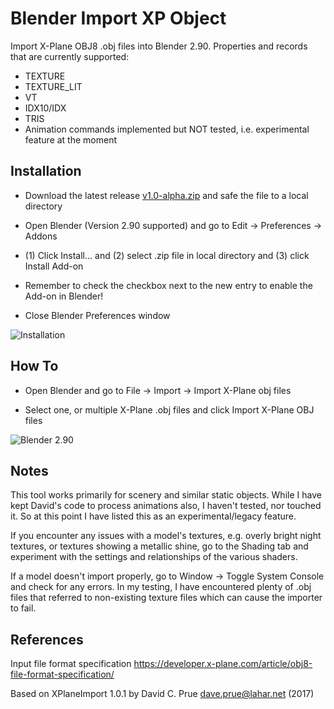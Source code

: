# Blender Import XP Object
Import X-Plane OBJ8 .obj files into Blender 2.90.
Properties and records that are currently supported:
- TEXTURE
- TEXTURE_LIT
- VT
- IDX10/IDX
- TRIS
- Animation commands implemented but NOT tested, i.e. experimental feature at the moment

## Installation

- Download the latest release [v1.0-alpha.zip](https://github.com/FSWindowSeat/BlenderImportXPObj/releases/download/v1.0-alpha/BlenderImportXPObj_1_0_alpha.zip)
  and safe the file to a local directory

- Open Blender (Version 2.90 supported) and go to Edit -> Preferences -> Addons

- (1) Click Install... and (2) select .zip file in local directory and (3) click Install Add-on 

- Remember to check the checkbox next to the new entry to enable the Add-on in Blender! 

- Close Blender Preferences window

<img src="https://fswindowseat.com/images/blenderimportxpobj/blenderimportxpobj_install_addon.png" alt="Installation"/>

## How To

- Open Blender and go to File -> Import -> Import X-Plane obj files

- Select one, or multiple X-Plane .obj files and click Import X-Plane OBJ files

<img src="https://fswindowseat.com/images/blenderimportxpobj/blenderimportxpobj.png" alt="Blender 2.90"/>

## Notes

This tool works primarily for scenery and similar static objects. While I have kept David's code to process animations
also, I haven't tested, nor touched it. So at this point I have listed this as an experimental/legacy feature.

If you encounter any issues with a model's textures, e.g. overly bright night textures, or textures showing a metallic shine,
go to the Shading tab and experiment with the settings and relationships of the various shaders.

If a model doesn't import properly, go to Window -> Toggle System Console and check for any errors. In my testing,
I have encountered plenty of .obj files that referred to non-existing texture files which can cause the importer to fail.

## References

Input file format specification https://developer.x-plane.com/article/obj8-file-format-specification/

Based on XPlaneImport 1.0.1 by David C. Prue <dave.prue@lahar.net> (2017)